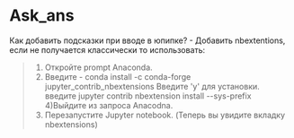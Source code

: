 # Ask_ans
Как добавить подсказки при вводе в юпипке? - Добавить nbextentions, если не получается классически то использовать:
>1) Откройте prompt Anaconda.
>2) Введите -
>conda install -c conda-forge jupyter_contrib_nbextensions
>Введите 'y' для установки.
>введите jupyter contrib nbextension install --sys-prefix
>4)Выйдите из запроса Anacodna.
>5) Перезапустите Jupyter notebook. (Теперь вы увидите вкладку nbextensions)
